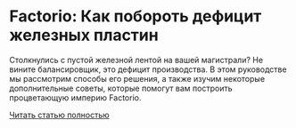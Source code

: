 # Factorio: Как побороть дефицит железных пластин



Столкнулись с пустой железной лентой на вашей магистрали? Не вините балансировщик, это дефицит производства. В этом руководстве мы рассмотрим способы его решения, а также изучим некоторые дополнительные советы, которые помогут вам построить процветающую империю Factorio.

[Читать статью полностью](https://xyberbara.com/gaming/factorio-kak-poborot-defitsit-zheleznykh-plastin/)
